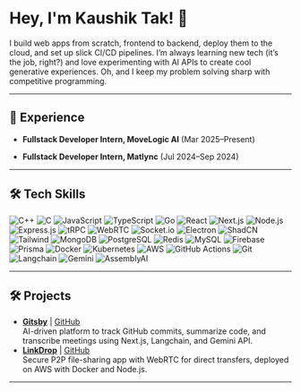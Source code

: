 # Hey, I'm Kaushik Tak! 👋

I build web apps from scratch, frontend to backend, deploy them to the cloud, and set up slick CI/CD pipelines. I’m always learning new tech (it’s the job, right?) and love experimenting with AI APIs to create cool generative experiences. Oh, and I keep my problem solving sharp with competitive programming.

---

## 💼 Experience
- **Fullstack Developer Intern, MoveLogic AI** (Mar 2025–Present)  
    
- **Fullstack Developer Intern, Matlync** (Jul 2024–Sep 2024)  
  

---

## 🛠️ Tech Skills  
![C++](https://img.shields.io/badge/-C++-00599C?logo=c%2B%2B) ![C](https://img.shields.io/badge/-C-A8B9CC?logo=c) ![JavaScript](https://img.shields.io/badge/-JavaScript-F7DF1E?logo=javascript) ![TypeScript](https://img.shields.io/badge/-TypeScript-3178C6?logo=typescript) ![Go](https://img.shields.io/badge/-Go-00ADD8?logo=go) ![React](https://img.shields.io/badge/-React-61DAFB?logo=react) ![Next.js](https://img.shields.io/badge/-Next.js-000000?logo=next.js) ![Node.js](https://img.shields.io/badge/-Node.js-339933?logo=node.js) ![Express.js](https://img.shields.io/badge/-Express.js-000000?logo=express) ![tRPC](https://img.shields.io/badge/-tRPC-2596BE?logo=trpc) ![WebRTC](https://img.shields.io/badge/-WebRTC-333333?logo=webrtc) ![Socket.io](https://img.shields.io/badge/-Socket.io-010101?logo=socket.io) ![Electron](https://img.shields.io/badge/-Electron-47848F?logo=electron) ![ShadCN](https://img.shields.io/badge/-ShadCN-000000?logo=shadcn/ui) ![Tailwind](https://img.shields.io/badge/-Tailwind-06B6D4?logo=tailwind-css) ![MongoDB](https://img.shields.io/badge/-MongoDB-47A248?logo=mongodb) ![PostgreSQL](https://img.shields.io/badge/-PostgreSQL-4169E1?logo=postgresql) ![Redis](https://img.shields.io/badge/-Redis-DC382D?logo=redis) ![MySQL](https://img.shields.io/badge/-MySQL-4479A1?logo=mysql) ![Firebase](https://img.shields.io/badge/-Firebase-FFCA28?logo=firebase) ![Prisma](https://img.shields.io/badge/-Prisma-2D3748?logo=prisma) ![Docker](https://img.shields.io/badge/-Docker-2496ED?logo=docker) ![Kubernetes](https://img.shields.io/badge/-Kubernetes-326CE5?logo=kubernetes) ![AWS](https://img.shields.io/badge/-AWS-232F3E?logo=amazon-aws) ![GitHub Actions](https://img.shields.io/badge/-GitHub%20Actions-2088FF?logo=github-actions) ![Git](https://img.shields.io/badge/-Git-F05032?logo=git) ![Langchain](https://img.shields.io/badge/-Langchain-1C3C3C?logo=langchain) ![Gemini](https://img.shields.io/badge/-Gemini-8E75B2?logo=google) ![AssemblyAI](https://img.shields.io/badge/-AssemblyAI-000000?logo=assemblyai)

---

## 🛠️ Projects
- **[Gitsby](https://gitsby-psi.vercel.app/)** | [GitHub](https://github.com/kaushiktak19/gitsby)  
  AI-driven platform to track GitHub commits, summarize code, and transcribe meetings using Next.js, Langchain, and Gemini API.  
- **[LinkDrop](https://link-drop.vercel.app/)** | [GitHub](https://github.com/kaushiktak19/linkDrop)  
  Secure P2P file-sharing app with WebRTC for direct transfers, deployed on AWS with Docker and Node.js.  

---
